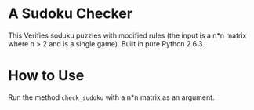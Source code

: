 # A Sudoku Checker

This Verifies soduku puzzles with modified rules (the input is a n*n matrix where n > 2 and is a single game). Built in pure Python 2.6.3.

# How to Use
Run the method `check_sudoku` with a n*n matrix as an argument. 
